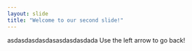 ```yaml
---
layout: slide
title: "Welcome to our second slide!"
---
```

asdasdasdasdasasdasdasdada
Use the left arrow to go back!
